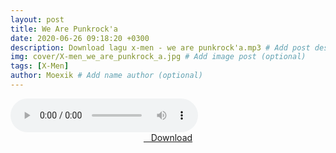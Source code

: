 ```yaml
---
layout: post
title: We Are Punkrock'a
date: 2020-06-26 09:18:20 +0300
description: Download lagu x-men - we are punkrock'a.mp3 # Add post description (optional)
img: cover/X-men_we_are_punkrock_a.jpg # Add image post (optional)
tags: [X-Men]
author: Moexik # Add name author (optional)
---
```


<audio class='js-player' style="--plyr-color-main: #212121;" controls>
<source src="https://drive.google.com/uc?authuser=0&id=195JYSaD8RjgOnZfso_auO9gOAlT_0nkZ&export=download" type="audio/mp3">
</audio><br />

<center>
<a href="/dl/wearepunkrocka-xmen/" ><i class="fa fa-caret-down" aria-hidden="true"></i>&nbsp; &nbsp;Download</a>
</center><br />
